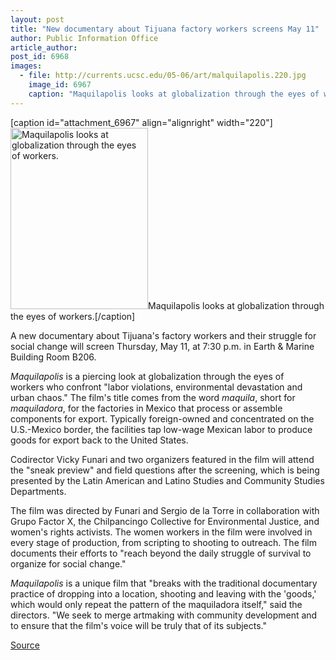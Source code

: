 ```yaml
---
layout: post
title: "New documentary about Tijuana factory workers screens May 11"
author: Public Information Office
article_author: 
post_id: 6968
images:
  - file: http://currents.ucsc.edu/05-06/art/malquilapolis.220.jpg
    image_id: 6967
    caption: "Maquilapolis looks at globalization through the eyes of workers."
---
```


[caption id="attachment_6967" align="alignright" width="220"]<a href="http://dev-ucsc-news.pantheonsite.io/wp-content/uploads/2006/05/malquilapolis.220.jpg"><img class="size-full wp-image-6967" src="http://dev-ucsc-news.pantheonsite.io/wp-content/uploads/2006/05/malquilapolis.220.jpg" alt="Maquilapolis looks at globalization through the eyes of workers." width="220" height="290" /></a>Maquilapolis looks at globalization through the eyes of workers.[/caption]
<a name="content" id="content"></a>
<p>
  A new documentary about Tijuana's factory workers and their struggle for social change will screen Thursday, May 11, at 7:30 p.m. in Earth &amp; Marine Building Room B206.
</p>
<p>
  <i>Maquilapolis</i> is a piercing look at globalization through the eyes of<br>
  workers who confront "labor violations, environmental devastation and urban chaos." The film's title comes from the word <i>maquila</i>, short for <i>maquiladora</i>, for the factories in Mexico that process or assemble components for export. Typically foreign-owned and concentrated on the U.S.-Mexico border, the facilities tap low-wage Mexican labor to produce goods for export back to the United States.
</p>
<p>
  Codirector Vicky Funari and two organizers featured in the film will attend the "sneak preview" and field questions after the screening, which is being presented by the Latin American and Latino Studies and Community Studies Departments.
</p>
<p>
  The film was directed by Funari and Sergio de la Torre in collaboration with Grupo Factor X, the Chilpancingo Collective for Environmental Justice, and women's rights activists. The women workers in the film were involved in every stage of production, from scripting to shooting to outreach. The film documents their efforts to "reach beyond the daily struggle of survival to organize for social change."
</p>
<p>
  <i>Maquilapolis</i> is a unique film that "breaks with the traditional documentary practice of dropping into a location, shooting and leaving with the 'goods,' which would only repeat the pattern of the maquiladora itself," said the directors. "We seek to merge artmaking with community development and to ensure that the film's voice will be truly that of its subjects."
</p>
<p><a href="http://www1.ucsc.edu/currents/05-06/05-08/brief-documentary.asp" title="Permalink to brief-documentary">Source</a></p>
